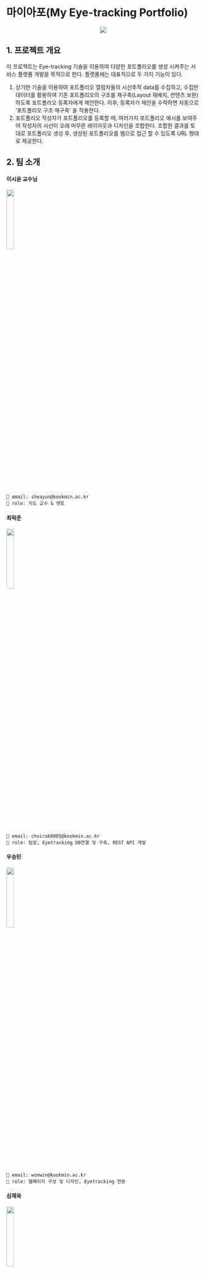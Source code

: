 # 마이아포(My Eye-tracking Portfolio)

<p align="center">
<img src="https://user-images.githubusercontent.com/29452744/77546871-d780c100-6eef-11ea-8442-c5b4efdbd5bc.png"></center>
</p>

## 1. 프로젝트 개요

   이 프로젝트는 Eye-tracking 기술을 이용하여 다양한 포트폴리오를 생성 시켜주는 서비스 플랫폼 개발을 목적으로 한다.
    플랫폼에는 대표적으로 두 가지 기능이 있다.
  1. 상기한 기술을 이용하여 포트폴리오 열람자들의 시선추적 data를 수집하고, 수집한 데이터를 활용하여 기존 포트폴리오의 구조를 재구축(Layout 재배치, 컨텐츠 보완) 하도록 포트폴리오 등록자에게 제안한다. 이후, 등록자가 제안을 수락하면 자동으로 ‘포트폴리오 구조 재구축’ 을 적용한다.<br>
  2. 포트폴리오 작성자가 포트폴리오를 등록할 때, 여러가지 포트폴리오 예시를 보여주어 작성자의 시선이 오래 머무른 레이아웃과 디자인을 조합한다. 조합한 결과를 토대로 포트폴리오 생성 후, 생성된 포트폴리오를 웹으로 접근 할 수 있도록 URL 형태로 제공한다.


## 2. 팀 소개

#### 이시윤 교수님
<img src="https://s3.ap-northeast-2.amazonaws.com/grepp-cloudfront/programmers_imgs/learn/instructor_img/instructor_sheayunLee_charming.png" width="20%"></img>
~~~
📧 email: sheayun@kookmin.ac.kr
📌 role: 지도 교수 & 멘토
~~~

#### 최락준

<img src="https://user-images.githubusercontent.com/29452744/77547416-82917a80-6ef0-11ea-8508-21c7982772b9.png" width="20%"></img>
~~~
📧 email: choirak0805@kookmin.ac.kr
📌 role: 팀장, Eyetracking DB연결 및 구축, REST API 개발
~~~

#### 우승민

<img src="https://user-images.githubusercontent.com/29452744/77547434-8a511f00-6ef0-11ea-81a6-192d1ad0a89d.png" width="20%"></img>
~~~
📧 email: wsmwin@kookmin.ac.kr
📌 role: 웹페이지 구성 및 디자인, Eyetracking 연동
~~~

#### 심재욱


<img src="https://user-images.githubusercontent.com/29452744/77547427-86bd9800-6ef0-11ea-8305-96770a9dfe30.png" width="20%"></img>
~~~
📧 email: ts4837829@kookmin.ac.kr
📌 role: AWS 서버 구축, 웹페이지 동적 재구조화
~~~

#### 권강민


<img src="https://user-images.githubusercontent.com/29452744/77547446-8f15d300-6ef0-11ea-9b78-f4d9725f361b.png" width="20%"></img>
~~~
📧 email: kmkwon94@kookmin.ac.kr
📌 role: DB 연결 및 구축, 문서정리
~~~

#### 윤준호


<img src="https://user-images.githubusercontent.com/29452744/77547463-9341f080-6ef0-11ea-8e6e-0eabc6dedbe8.png" width="20%"></img>
~~~
📧 email: rickyoon95@kookmin.ac.kr
📌 role: 웹페이지 구성, Eyetracking 성능개선
~~~

#### 황채은


<img src="https://user-images.githubusercontent.com/29452744/77547481-99d06800-6ef0-11ea-8374-b009056220c2.png" width="20%"></img>
~~~
📧 email: xiromjr@kookmin.ac.kr
📌 role: 웹페이지 구성, 유닛 테스트
~~~

## 3. Abstract

  


project aims to develop a service platform that creates a diverse portfolio using eye-tracking technology.
The platform has two main functions.
1. We propose to portfolio registrants to rebuild the existing portfolio structure (layout relocation, content supplement) using the eye tracking data of portfolio viewers using the above-described technology. 
Subsequently, if the registrant accepts the offer, it will automatically apply ‘rebuild the portfolio structure’.
2. When a portfolio writer registers a portfolio, various portfolio examples are shown to combine the layout and design that the writer's eyes stayed on. 
After the portfolio is created based on the combined result, the created portfolio is provided in the form of a URL to access the web.
  

## 4. 소개 영상
수정 예정

## 5. 결과 영상
수정 예정
